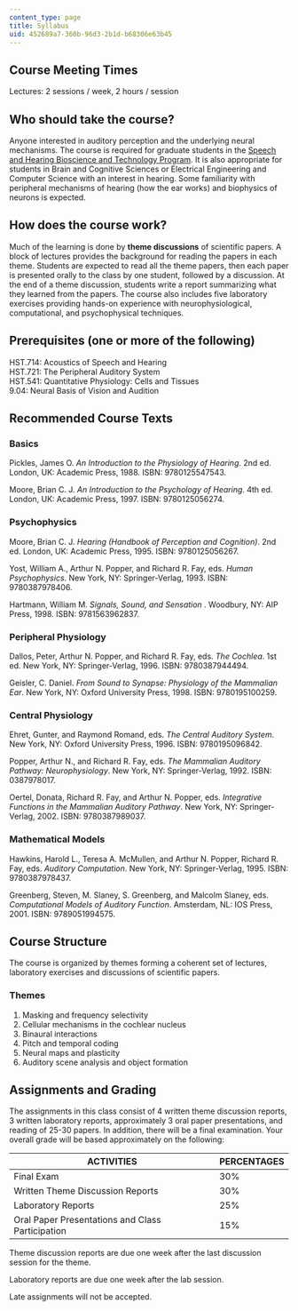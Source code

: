 ```yaml
---
content_type: page
title: Syllabus
uid: 452689a7-360b-96d3-2b1d-b68306e63b45
---
```


Course Meeting Times
--------------------

Lectures: 2 sessions / week, 2 hours / session

Who should take the course?
---------------------------

Anyone interested in auditory perception and the underlying neural mechanisms. The course is required for graduate students in the [Speech and Hearing Bioscience and Technology Program](http://web.mit.edu/shbt/). It is also appropriate for students in Brain and Cognitive Sciences or Electrical Engineering and Computer Science with an interest in hearing. Some familiarity with peripheral mechanisms of hearing (how the ear works) and biophysics of neurons is expected.

How does the course work?
-------------------------

Much of the learning is done by **theme discussions** of scientific papers. A block of lectures provides the background for reading the papers in each theme. Students are expected to read all the theme papers, then each paper is presented orally to the class by one student, followed by a discussion. At the end of a theme discussion, students write a report summarizing what they learned from the papers. The course also includes five laboratory exercises providing hands-on experience with neurophysiological, computational, and psychophysical techniques.

Prerequisites (one or more of the following)
--------------------------------------------

HST.714: Acoustics of Speech and Hearing  
HST.721: The Peripheral Auditory System  
HST.541: Quantitative Physiology: Cells and Tissues  
9.04: Neural Basis of Vision and Audition

Recommended Course Texts
------------------------

### Basics

Pickles, James O. _An Introduction to the Physiology of Hearing_. 2nd ed. London, UK: Academic Press, 1988. ISBN: 9780125547543.

Moore, Brian C. J. _An Introduction to the Psychology of Hearing_. 4th ed. London, UK: Academic Press, 1997. ISBN: 9780125056274.

### Psychophysics

Moore, Brian C. J. _Hearing (Handbook of Perception and Cognition)_. 2nd ed. London, UK: Academic Press, 1995. ISBN: 9780125056267.

Yost, William A., Arthur N. Popper, and Richard R. Fay, eds. _Human Psychophysics_. New York, NY: Springer-Verlag, 1993. ISBN: 9780387978406.

Hartmann, William M. _Signals, Sound, and Sensation_ . Woodbury, NY: AIP Press, 1998. ISBN: 9781563962837.

### Peripheral Physiology

Dallos, Peter, Arthur N. Popper, and Richard R. Fay, eds. _The Cochlea_. 1st ed. New York, NY: Springer-Verlag, 1996. ISBN: 9780387944494.

Geisler, C. Daniel. _From Sound to Synapse: Physiology of the Mammalian Ear_. New York, NY: Oxford University Press, 1998. ISBN: 9780195100259.

### Central Physiology

Ehret, Gunter, and Raymond Romand, eds. _The Central Auditory System_. New York, NY: Oxford University Press, 1996. ISBN: 9780195096842.

Popper, Arthur N., and Richard R. Fay, eds. _The Mammalian Auditory Pathway: Neurophysiology_. New York, NY: Springer-Verlag, 1992. ISBN: 0387978017.

Oertel, Donata, Richard R. Fay, and Arthur N. Popper, eds. _Integrative Functions in the Mammalian Auditory Pathway_. New York, NY: Springer-Verlag, 2002. ISBN: 9780387989037.

### Mathematical Models

Hawkins, Harold L., Teresa A. McMullen, and Arthur N. Popper, Richard R. Fay, eds. _Auditory Computation_. New York, NY: Springer-Verlag, 1995. ISBN: 9780387978437.

Greenberg, Steven, M. Slaney, S. Greenberg, and Malcolm Slaney, eds. _Computational Models of Auditory Function_. Amsterdam, NL: IOS Press, 2001. ISBN: 9789051994575.

Course Structure
----------------

The course is organized by themes forming a coherent set of lectures, laboratory exercises and discussions of scientific papers.

### Themes

1.  Masking and frequency selectivity
2.  Cellular mechanisms in the cochlear nucleus
3.  Binaural interactions
4.  Pitch and temporal coding
5.  Neural maps and plasticity
6.  Auditory scene analysis and object formation

Assignments and Grading
-----------------------

The assignments in this class consist of 4 written theme discussion reports, 3 written laboratory reports, approximately 3 oral paper presentations, and reading of 25-30 papers. In addition, there will be a final examination. Your overall grade will be based approximately on the following:

| ACTIVITIES | PERCENTAGES |
| --- | --- |
| Final Exam | 30% |
| Written Theme Discussion Reports | 30% |
| Laboratory Reports | 25% |
| Oral Paper Presentations and Class Participation | 15% 

Theme discussion reports are due one week after the last discussion session for the theme.

Laboratory reports are due one week after the lab session.

Late assignments will not be accepted.